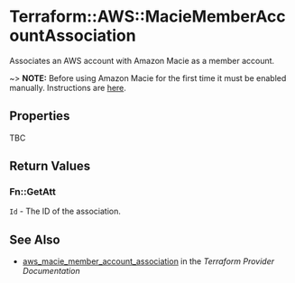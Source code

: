 # Terraform::AWS::MacieMemberAccountAssociation

Associates an AWS account with Amazon Macie as a member account.

~> **NOTE:** Before using Amazon Macie for the first time it must be enabled manually. Instructions are [here](https://docs.aws.amazon.com/macie/latest/userguide/macie-setting-up.html#macie-setting-up-enable).

## Properties

TBC

## Return Values

### Fn::GetAtt

`Id` - The ID of the association.

## See Also

* [aws_macie_member_account_association](https://www.terraform.io/docs/providers/aws/r/macie_member_account_association.html) in the _Terraform Provider Documentation_